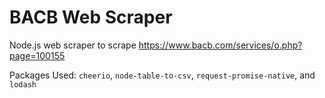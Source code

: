 # BACB Web Scraper

Node.js web scraper to scrape https://www.bacb.com/services/o.php?page=100155

Packages Used: `cheerio`, `node-table-to-csv`, `request-promise-native`, and `lodash`
